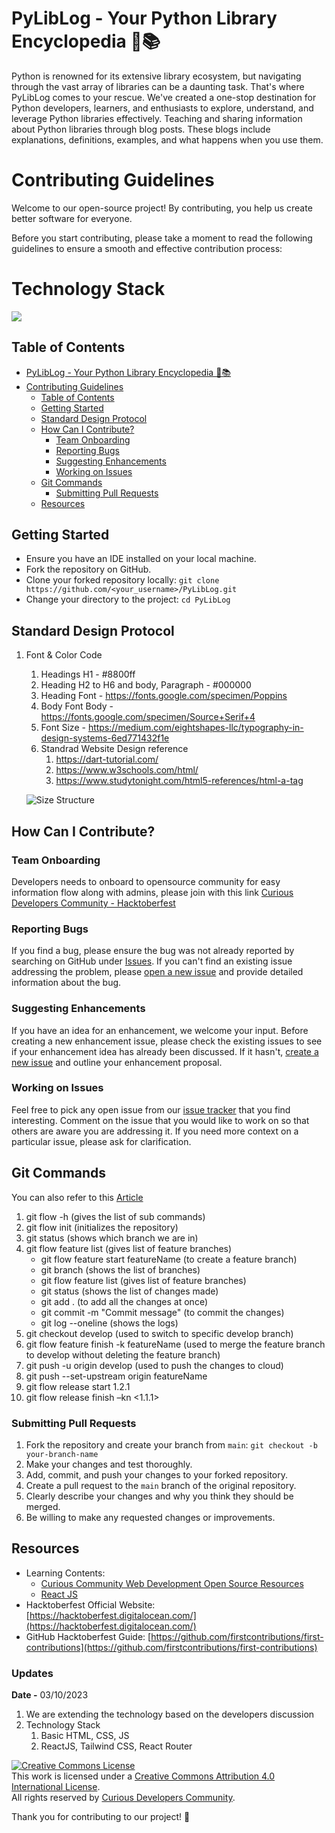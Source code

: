 # PyLibLog - Your Python Library Encyclopedia 🐍📚
Python is renowned for its extensive library ecosystem, but navigating through the vast array of libraries can be a daunting task. That's where PyLibLog comes to your rescue. We've created a one-stop destination for Python developers, learners, and enthusiasts to explore, understand, and leverage Python libraries effectively.
Teaching and sharing information about Python libraries through blog posts. These blogs include explanations, definitions, examples, and what happens when you use them.
</br>

# Contributing Guidelines

Welcome to our open-source project! By contributing, you help us create better software for everyone.

Before you start contributing, please take a moment to read the following guidelines to ensure a smooth and effective contribution process:

<h1 align = "left"> Technology Stack </h1>
<p align="left">
  <a href="https://skillicons.dev">
    <img src="https://skillicons.dev/icons?i=git,html,css,react" />
  </a>
</p>

## Table of Contents

- [PyLibLog - Your Python Library Encyclopedia 🐍📚](#pyliblog---your-python-library-encyclopedia-)
- [Contributing Guidelines](#contributing-guidelines)
  - [Table of Contents](#table-of-contents)
  - [Getting Started](#getting-started)
  - [Standard Design Protocol](#standard-design-protocol)
  - [How Can I Contribute?](#how-can-i-contribute)
    - [Team Onboarding](#team-onboarding)
    - [Reporting Bugs](#reporting-bugs)
    - [Suggesting Enhancements](#suggesting-enhancements)
    - [Working on Issues](#working-on-issues)
  - [Git Commands](#git-commands)
    - [Submitting Pull Requests](#submitting-pull-requests)
  - [Resources](#resources)

## Getting Started

- Ensure you have an IDE installed on your local machine.
- Fork the repository on GitHub.
- Clone your forked repository locally: `git clone https://github.com/<your_username>/PyLibLog.git`
- Change your directory to the project: `cd PyLibLog`


## Standard Design Protocol
1. Font & Color Code
   1. Headings H1 - #8800ff
   2. Heading H2 to H6 and body, Paragraph - #000000
   3. Heading Font - https://fonts.google.com/specimen/Poppins
   4. Body Font Body -  https://fonts.google.com/specimen/Source+Serif+4
   5. Font Size - https://medium.com/eightshapes-llc/typography-in-design-systems-6ed771432f1e
   6. Standrad Website Design reference
      1. https://dart-tutorial.com/
      2. https://www.w3schools.com/html/
      3. https://www.studytonight.com/html5-references/html-a-tag

    ![Size Structure ](https://miro.medium.com/v2/resize:fit:828/format:webp/1*2av-i7NsHMvkhkyElFHQxg.png)

## How Can I Contribute?

### Team Onboarding
Developers needs to onboard to opensource community for easy information flow along with admins, please join with this link  [Curious Developers Community - Hacktoberfest ](https://chat.whatsapp.com/HNu3VaLPK3z3yt3JFUs7D7)</br>

### Reporting Bugs

If you find a bug, please ensure the bug was not already reported by searching on GitHub under [Issues](https://github.com/thecuriousteam/PyLibLog/issues). If you can't find an existing issue addressing the problem, please [open a new issue](https://github.com/thecuriousteam/PyLibLog/issues/new) and provide detailed information about the bug.

### Suggesting Enhancements

If you have an idea for an enhancement, we welcome your input. Before creating a new enhancement issue, please check the existing issues to see if your enhancement idea has already been discussed. If it hasn't, [create a new issue](https://github.com/thecuriousteam/PyLibLog/issues/new) and outline your enhancement proposal.

### Working on Issues

Feel free to pick any open issue from our [issue tracker](https://github.com/thecuriousteam/PyLibLog/issues) that you find interesting. Comment on the issue that you would like to work on so that others are aware you are addressing it. If you need more context on a particular issue, please ask for clarification.

## Git Commands
You can also refer to this [Article](https://www.atlassian.com/git/tutorials/comparing-workflows/gitflow-workflow) 

1. git flow -h (gives the list of sub commands)
2. git flow init (initializes the repository)
3. git status (shows which branch we are in)
4. git flow feature list (gives list of feature branches)
   - git flow feature start featureName (to create a feature branch)
   -  git branch (shows the list of branches)
   - git flow feature list (gives list of feature branches)
   -  git status (shows the list of changes made)
   - git add . (to add all the changes at once)
   - git commit -m "Commit message" (to commit the changes)
   -  git log --oneline (shows the logs)
5.  git checkout develop (used to switch to specific develop branch)
6.  git flow feature finish -k featureName (used to merge the feature branch to develop without deleting the feature branch)
7.  git push -u origin develop (used to push the changes to cloud)
8.  git push --set-upstream origin featureName
9.  git flow release start 1.2.1
10. git flow release finish –kn <1.1.1>

### Submitting Pull Requests

1. Fork the repository and create your branch from `main`: `git checkout -b your-branch-name`
2. Make your changes and test thoroughly.
3. Add, commit, and push your changes to your forked repository.
4. Create a pull request to the `main` branch of the original repository.
5. Clearly describe your changes and why you think they should be merged.
6. Be willing to make any requested changes or improvements.

## Resources
- Learning Contents:
  - [Curious Community Web Development Open Source Resources](https://drive.google.com/drive/folders/1K3FKSM3hu5IS3gOv0aFtQ4wEwStKhoXQ?usp=sharing)
  - [React JS](https://drive.google.com/drive/folders/1G0TJMZ4P-UAiwSG0ijgkND-gkEOB95-I?usp=drive_link)
- Hacktoberfest Official Website: [https://hacktoberfest.digitalocean.com/](https://hacktoberfest.digitalocean.com/)</br>
- GitHub Hacktoberfest Guide: [https://github.com/firstcontributions/first-contributions](https://github.com/firstcontributions/first-contributions)</br>

### Updates
**Date -** 03/10/2023
1. We are extending the technology based on the developers discussion
2. Technology Stack
   1. Basic HTML, CSS, JS
   2. ReactJS, Tailwind CSS, React Router

<a rel="license" href="http://creativecommons.org/licenses/by/4.0/"><img alt="Creative Commons License" style="border-width:0" src="https://i.creativecommons.org/l/by/4.0/80x15.png" />
</a><br />This work is licensed under a <a rel="license" href="http://creativecommons.org/licenses/by/4.0/">Creative Commons Attribution 4.0 International License</a>.
</br>
All rights reserved by <a rel="license" href="https://curiousdevelopers.in/">Curious Developers Community</a>.

Thank you for contributing to our project! 🚀

